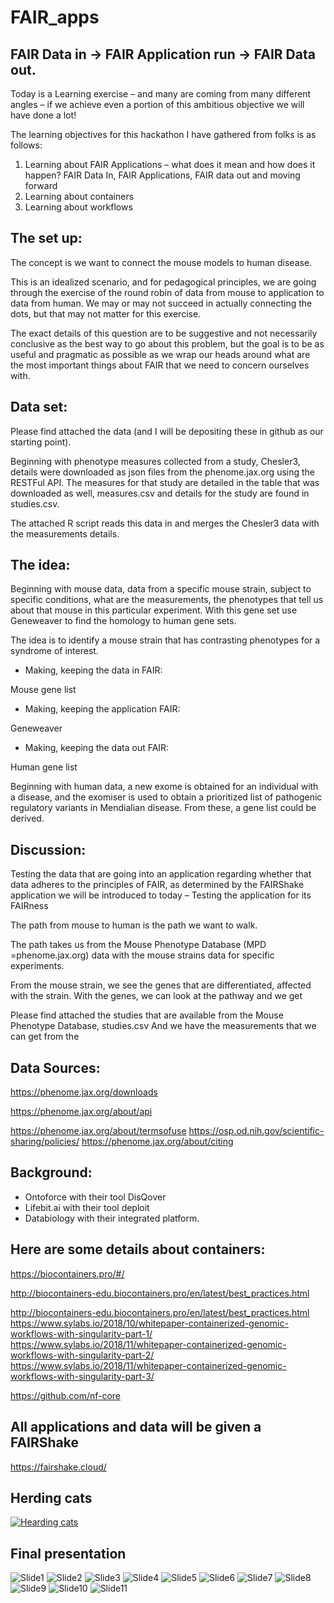 # FAIR_apps
## FAIR Data in -> FAIR Application run -> FAIR Data out.
 
  Today is a Learning exercise – and many are coming from many different angles – if we achieve even a portion of this ambitious objective we will have done a lot!
 
   The learning objectives for this hackathon I have gathered from folks is as follows:

  1. Learning about FAIR Applications – what does it mean and how does it happen?  FAIR Data In, FAIR Applications, FAIR data out and moving forward
  2. Learning about containers
  3. Learning about workflows

## The set up:
 
The concept is we want to connect the mouse models to human disease.
 
This is an idealized scenario, and for pedagogical principles, we are going through the exercise of the round robin of data from mouse to application to data from human.   We may or may not succeed in actually connecting the dots, but that may not matter for this exercise.
 
The exact details of this question are to be suggestive and not necessarily conclusive as the best way to go about this problem, but the goal is to be as useful and pragmatic as possible as we wrap our heads around what are the most important things about FAIR that we need to concern ourselves with.
 
## Data set:

  Please find attached the data (and I will be depositing these in github as our starting point).   
 
  Beginning with phenotype measures collected from a study, Chesler3, details were downloaded as json files from the phenome.jax.org using the RESTFul API.  The measures for that study are detailed in the table that was downloaded as well, measures.csv and details for the study are found in studies.csv.
 
  The attached R script reads this data in and merges the Chesler3 data with the measurements details.
 
## The idea:
  Beginning with mouse data, data from a specific mouse strain, subject to specific conditions, what are the measurements, the phenotypes that tell us about that mouse in this particular experiment.   With this gene set use Geneweaver to find the homology to human gene sets.
 
  The idea is to identify a mouse strain that has contrasting phenotypes for a syndrome of interest.
 
  * Making, keeping the data in FAIR:
  
  Mouse gene list
 
  * Making, keeping the application FAIR:
  
  Geneweaver
 
  * Making, keeping the data out FAIR:
  
  Human gene list
 
  Beginning with human data, a new exome is obtained for an individual with a disease, and the exomiser is used to obtain a prioritized list of pathogenic regulatory variants in Mendialian disease.  From these, a gene list could be derived. 
 
## Discussion:
Testing the data that are going into an application regarding whether that data adheres to the principles of FAIR, as determined by the FAIRShake application we will be introduced to today – Testing the application for its FAIRness

The path from mouse to human is the path we want to walk.
 
The path takes us from the Mouse Phenotype Database (MPD =phenome.jax.org) data with the mouse strains data for specific experiments.
 
From the mouse strain, we see the genes that are differentiated, affected with the strain.
With the genes, we can look at the pathway and we get  
 
Please find attached the studies that are available from the Mouse Phenotype Database, studies.csv
And we have the measurements that we can get from the
 
## Data Sources:

  https://phenome.jax.org/downloads
 
  https://phenome.jax.org/about/api
 
  https://phenome.jax.org/about/termsofuse
  https://osp.od.nih.gov/scientific-sharing/policies/
  https://phenome.jax.org/about/citing
 
## Background:

  * Ontoforce with their tool DisQover
  * Lifebit.ai with their tool deploit
  * Databiology with their integrated platform.
 
## Here are some details about containers: 

  https://biocontainers.pro/#/
 
  http://biocontainers-edu.biocontainers.pro/en/latest/best_practices.html
 
  http://biocontainers-edu.biocontainers.pro/en/latest/best_practices.html
  https://www.sylabs.io/2018/10/whitepaper-containerized-genomic-workflows-with-singularity-part-1/
  https://www.sylabs.io/2018/11/whitepaper-containerized-genomic-workflows-with-singularity-part-2/
  https://www.sylabs.io/2018/11/whitepaper-containerized-genomic-workflows-with-singularity-part-3/
 
  https://github.com/nf-core
 
## All applications and data will be given a FAIRShake
  https://fairshake.cloud/
  
## Herding cats
[![Hearding cats](https://img.youtube.com/vi/Pk7yqlTMvp8/0.jpg)](https://www.youtube.com/watch?v=Pk7yqlTMvp8)

## Final presentation
![Slide1](https://github.com/NCBI-Hackathons/FAIR_apps/blob/master/Slide01.jpeg)
![Slide2](https://github.com/NCBI-Hackathons/FAIR_apps/blob/master/Slide02.jpeg)
![Slide3](https://github.com/NCBI-Hackathons/FAIR_apps/blob/master/Slide03.jpeg)
![Slide4](https://github.com/NCBI-Hackathons/FAIR_apps/blob/master/Slide04.jpeg)
![Slide5](https://github.com/NCBI-Hackathons/FAIR_apps/blob/master/Slide05.jpeg)
![Slide6](https://github.com/NCBI-Hackathons/FAIR_apps/blob/master/Slide06.jpeg)
![Slide7](https://github.com/NCBI-Hackathons/FAIR_apps/blob/master/Slide07.jpeg)
![Slide8](https://github.com/NCBI-Hackathons/FAIR_apps/blob/master/Slide08.jpeg)
![Slide9](https://github.com/NCBI-Hackathons/FAIR_apps/blob/master/Slide09.jpeg)
![Slide10](https://github.com/NCBI-Hackathons/FAIR_apps/blob/master/Slide10.jpeg)
![Slide11](https://github.com/NCBI-Hackathons/FAIR_apps/blob/master/Slide11.jpeg)

